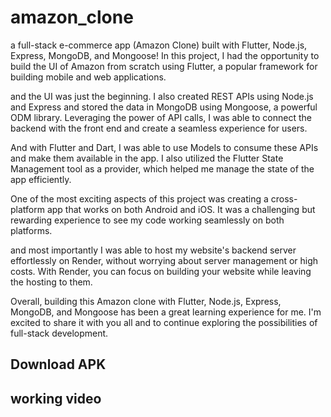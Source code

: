 # amazon_clone
a full-stack e-commerce app (Amazon Clone) built with Flutter, Node.js, Express, MongoDB, and Mongoose! In this project, I had the opportunity to build the UI of Amazon from scratch using Flutter, a popular framework for building mobile and web applications.

and the UI was just the beginning. I also created REST APIs using Node.js and Express and stored the data in MongoDB using Mongoose, a powerful ODM library. Leveraging the power of API calls, I was able to connect the backend with the front end and create a seamless experience for users.

And with Flutter and Dart, I was able to use Models to consume these APIs and make them available in the app. I also utilized the Flutter State Management tool as a provider, which helped me manage the state of the app efficiently.

One of the most exciting aspects of this project was creating a cross-platform app that works on both Android and iOS. It was a challenging but rewarding experience to see my code working seamlessly on both platforms.

and most importantly I was able to host my website's backend server effortlessly on Render, without worrying about server management or high costs. With Render, you can focus on building your website while leaving the hosting to them. 

Overall, building this Amazon clone with Flutter, Node.js, Express, MongoDB, and Mongoose has been a great learning experience for me. I'm excited to share it with you all and to continue exploring the possibilities of full-stack development.


## Download APK


## working video





